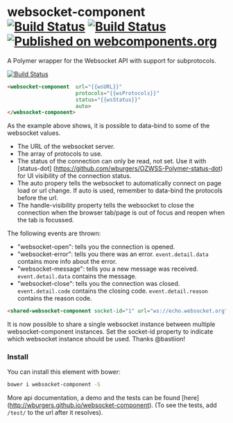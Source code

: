 # websocket-component [![Build Status](https://travis-ci.org/wburgers/websocket-component.svg?branch=master)](https://travis-ci.org/wburgers/websocket-component) [![Build Status](https://saucelabs.com/open_sauce/build_status/wburgers.svg)](https://saucelabs.com/beta/builds/deb1c7b01e754f54b5e11100a74a1eb4) [![Published on webcomponents.org](https://img.shields.io/badge/webcomponents.org-published-blue.svg)](https://www.webcomponents.org/element/wburgers/websocket-component)

A Polymer wrapper for the Websocket API with support for subprotocols.

[![Build Status](https://saucelabs.com/open_sauce/build_matrix/wburgers.svg)](https://saucelabs.com/beta/builds/deb1c7b01e754f54b5e11100a74a1eb4)

```html
<websocket-component  url="{{wsURL}}"
                      protocols="{{wsProtocols}}"
                      status="{{wsStatus}}"
                      auto>
</websocket-component>
```

As the example above shows, it is possible to data-bind to some of the websocket values.
- The URL of the websocket server.
- The array of protocols to use.
- The status of the connection can only be read, not set. Use it with [status-dot] (https://github.com/wburgers/OZWSS-Polymer-status-dot) for UI visibility of the connection status.
- The auto propery tells the websocket to automatically connect on page load or url change. If auto is used, remember to data-bind the protocols before the url.
- The handle-visibility property tells the websocket to close the connection when the browser tab/page is out of focus and reopen when the tab is focussed.

The following events are thrown:
- "websocket-open": tells you the connection is opened.
- "websocket-error": tells you there was an error. `event.detail.data` contains more info about the error.
- "websocket-message": tells you a new message was received. `event.detail.data` contains the message.
- "websocket-close": tells you the connection was closed. `event.detail.code` contains the closing code. `event.detail.reason` contains the reason code.

```html
<shared-websocket-component socket-id="1" url="ws://echo.websocket.org"></shared-websocket-component>
```

It is now possible to share a single websocket instance between multiple websocket-component instances. Set the socket-id property to indicate which websocket instance should be used.
Thanks @bastiion!

### Install
You can install this element with bower:
```bash
bower i websocket-component -S
```

More api documentation, a demo and the tests can be found [here] (http://wburgers.github.io/websocket-component).
(To see the tests, add `/test/` to the url after it resolves).

